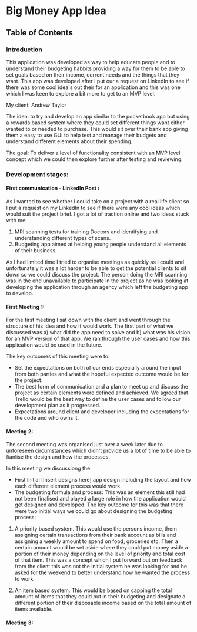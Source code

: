# Big Money App Idea

## Table of Contents

### Introduction

This application was developed as way to help educate people and to understand their budgeting habbits providing a way for them to be able to set goals based on their income, current needs and the things that they want. This app was developed after I put our a request on LinkedIn to see if there was some cool idea's out their for an application and this was one which I was keen to explore a bit more to get to an MVP level. 

My client: Andrew Taylor

The idea: to try and develop an app similar to the pocketbook app but using a rewards based system where they could set different things want either wanted to or needed to purchase. This would sit over their bank app giving them a easy to use  GUI to help test and manage their budgets and understand different elements about their spending. 

The goal: To deliver a level of functionality consistent with an MVP level concept which we could then explore further after testing and reviewing.

### Development stages:

#### First communication - LinkedIn Post :

As I wanted to see whether I could take on a project with a real life client so I put a request on my LinkedIn to see if there were any cool ideas which would suit the project brief. I got a lot of traction online and two ideas stuck with me:

1. MRI scanning tests for training Doctors and identifying and understanding different types of scans.
2. Budgeting app aimed at helping young people understand all elements of their business.

As I had limited time I tried to organise meetings as quickly as I could and unfortunately it was a lot harder to be able to get the potential clients to sit down so we could discuss the project. The person doing the MRI scanning was in the end unavailable to participate in the project as he was looking at developing the application through an agency which left the budgeting app to develop.


#### First Meeting 1:

For the first meeting I sat down with the client and went through the structure of his idea and how it would work. The first part of what we discussed was a) what did the app need to solve and b) what was his vision for an MVP version of that app. We ran through the user cases and how this application would be used in the future. 

The key outcomes of this meeting were to:

- Set the expectations on both of our ends especially around the input from both parties and what the hopeful expected outcome would be for the project.
- The best form of communication and a plan to meet up and discuss the project as certain elements were defined and achieved. We agreed that Trello would be the best way to define the user cases and follow our development plan as it progressed. 
- Expectations around client and developer including the expectations for the code and who owns it.

#### Meeting 2:

The second meeting was organised just over a week later due to unforeseen circumstances which didn't provide us a lot of time to be able to fianlise the design and how the processes.

In this meeting we discussiong the:

- First Initial [Insert designs here] app design including the layout and how each different element process would work. 
- The budgeting formula and process: This was an element this still had not been finalised and played a large role in how the application would get designed and developed. The key outcome for this was that there were two initial ways we could go about designing the budgeting process:

1. A priority based system. This would use the persons income, them assigning certain transactions from their bank account as bills and assigning a weekly amount to spend on food, groceries etc. Then a certain amount would be set aside where they could put money aside a portion of their money depending on the level of priority and total cost of that item. This was a concept which I put forward but on feedback from the client this was not the initial system he was looking for and he asked for the weekend to better understand how he wanted the process to work.

2. An item based system. This would be based on capping the total amount of items that they could put in their budgeting and designate a different portion of their disposable income based on the total amount of items available.

#### Meeting 3:

